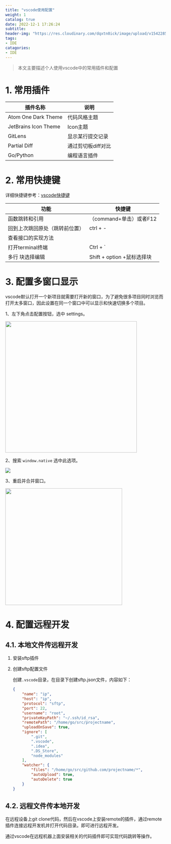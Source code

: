 ```yaml
---
title: "vscode使用配置"
weight: 1
catalog: true
date: 2022-12-1 17:26:24
subtitle:
header-img: "https://res.cloudinary.com/dqxtn0ick/image/upload/v1542285471/header/building.jpg"
tags:
- IDE
catagories:
- IDE
---
```


> 本文主要描述个人使用vscode中的常用插件和配置

# 1. 常用插件

| 插件名称                 | 说明          |
| -------------------- | ----------- |
| Atom One Dark Theme  | 代码风格主题      |
| JetBrains Icon Theme | Icon主题      |
| GitLens              | 显示某行提交记录    |
| Partial Diff         | 通过剪切板diff对比 |
| Go/Python            | 编程语言插件      |

# 2. 常用快捷键

详细快捷键参考：[vscode快捷键](https://blog.huweihuang.com/linux-notes/keymap/vscode-keymap/)

| 功能              | 快捷键                   |
| --------------- | --------------------- |
| 函数跳转和引用         | （command+单击）或者F12     |
| 回到上次跳回原处（跳转前位置） | ctrl + -              |
| 查看接口的实现方法       |                       |
| 打开terminal终端    | Ctrl + `              |
| 多行 块选择编辑        | Shift + option +鼠标选择块 |

# 3. 配置多窗口显示

vscode默认打开一个新项目就需要打开新的窗口，为了避免很多项目同时浏览而打开太多窗口，因此设置在同一个窗口中可以显示和快速切换多个项目。

1、左下角点击配置按钮，选中 settings。

<img src="https://res.cloudinary.com/dqxtn0ick/image/upload/v1747572400/article/linux/ide/vscode-setting.png" title="" alt="" width="413">

2、搜索 `window.native` 选中此选项。

![](https://res.cloudinary.com/dqxtn0ick/image/upload/v1747572395/article/linux/ide/vscode-windows.native.png)

3、重启并合并窗口。

<img src="https://res.cloudinary.com/dqxtn0ick/image/upload/v1747572942/article/linux/ide/vscode-merge-windows.png" title="" alt="" width="367">

# 4. 配置远程开发

## 4.1. 本地文件传远程开发

1. 安装sftp插件

2. 创建sftp配置文件
   
   创建`.vscode`目录，在目录下创建sftp.json文件，内容如下：
   
   ```json
   {
       "name": "ip",   
       "host": "ip", 
       "protocol": "sftp",
       "port": 22,
       "username": "root",
       "privateKeyPath": "~/.ssh/id_rsa",
       "remotePath": "/home/go/src/projectname",
       "uploadOnSave": true,
       "ignore": [
           ".git",
           ".vscode",
           ".idea",
           ".DS_Store",
           "node_modules"
       ],
       "watcher": {
           "files": "/home/go/src/github.com/projectname/*",
           "autoUpload": true,
           "autoDelete": true
       }
   }
   ```

## 4.2. 远程文件传本地开发

在远程设备上git clone代码，然后在vscode上安装remote的插件，通过remote插件连接远程开发机并打开代码目录。即可进行远程开发。

通过vscode在远程机器上面安装相关的代码插件即可实现代码跳转等操作。